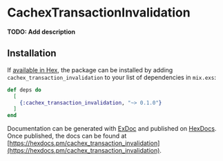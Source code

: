 # CachexTransactionInvalidation

**TODO: Add description**

## Installation

If [available in Hex](https://hex.pm/docs/publish), the package can be installed
by adding `cachex_transaction_invalidation` to your list of dependencies in `mix.exs`:

```elixir
def deps do
  [
    {:cachex_transaction_invalidation, "~> 0.1.0"}
  ]
end
```

Documentation can be generated with [ExDoc](https://github.com/elixir-lang/ex_doc)
and published on [HexDocs](https://hexdocs.pm). Once published, the docs can
be found at [https://hexdocs.pm/cachex_transaction_invalidation](https://hexdocs.pm/cachex_transaction_invalidation).

